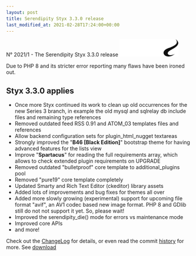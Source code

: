 ```yaml
---
layout: post
title: Serendipity Styx 3.3.0 release
last_modified_at: 2021-02-28T17:24:00+00:00
---
```


N° 2021/1 - The Serendipity Styx 3.3.0 release <img class="php8" src="/i/b/logo_php8.svg" alt="php8" width="160" height="48">

Due to PHP 8 and its stricter error reporting many flaws have been ironed out.

## Styx 3.3.0 applies

  - Once more Styx continued its work to clean up old occurrences for the new Series 3 branch, in example the old mysql and sqlrelay db include files and remaining type references
  - Removed outdated feed RSS 0.91 and ATOM_03 templates files and references
  - Allow backend configuration sets for plugin_html_nugget textareas
  - Strongly improved the "**B46 [Black Edition]**" bootstrap theme for having advanced features for the lists view
  - Improve "**Spartacus**" for reading the full requirements array, which allows to check extended plugin requirements on UPGRADE
  - Removed outdated "bulletproof" core template to additional_plugins pool
  - Removed "pure19" core template completely
  - Updated Smarty and Rich Text Editor (ckeditor) library assets
  - Added lots of improvements and bug fixes for themes all over
  - Added more slowly growing (experimental) support for upcoming file format "avif", an AV1 codec based new image format. PHP 8 and GDlib still do not not support it yet. So, please wait!
  - Improved the serendipity_die() mode for errors vs maintenance mode
  - Improved core APIs
  - and more!

Check out the [ChangeLog](https://github.com/ophian/styx/blob/3.3.0/docs/NEWS) for details, or even read the commit [history](https://github.com/ophian/styx/commits/3.3.0) for more. See [download](https://github.com/ophian/styx/releases/tag/3.3.0)
